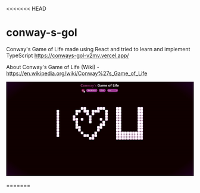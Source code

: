 <<<<<<< HEAD
# conway-s-gol
Conway's Game of Life made using React and tried to learn and implement TypeScript
https://conways-gol-v2mv.vercel.app/

About Conway's Game of Life (Wiki) - https://en.wikipedia.org/wiki/Conway%27s_Game_of_Life

![image](./conway.gif)


=======




